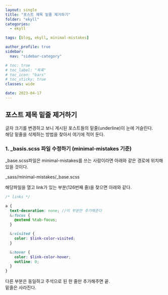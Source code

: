 ```yaml
---
layout: single
title: "포스트 제목 밑줄 제거하기"
folder: "ekyll"
categories:
  - ekyll

tags: [blog, ekyll, minimal-mistakes]

author_profile: true
sidebar:
  nav: "sidebar-category"

# toc: true
# toc_label: "목록"
# toc_icon: "bars"
# toc_sticky: true
classes: wide

date: 2023-04-17
---
```


## 포스트 제목 밑줄 제거하기

글자 크기를 변경하고 보니 게시된 포스트들의 밑줄(underline)이 눈에 거슬린다.  
해당 밑줄을 삭제하는 방법을 찾아서 여기에 적어 둔다.

### 1. \_basis.scss 파일 수정하기 (minimal-mistakes 기준)

\_base.scss파일은 minimal-mistakes를 쓰는 사람이라면 아래와 같은 경로에 위치해 있을 것이다.

\_sass/minimal-mistakes/\_base.scss

해당파일을 열고 link가 있는 부분(126번째 줄)을 찾으면 아래와 같다.

```scss
/* links */

a {
  text-decoration: none; //이 부분만 추가해준다
  &:focus {
    @extend %tab-focus;
  }

  &:visited {
    color: $link-color-visited;
  }

  &:hover {
    color: $link-color-hover;
    outline: 0;
  }
}
```

다른 부분은 동일하고 주석으로 된 한 줄만 추가해주면 끝.  
밑줄은 사라진다.
